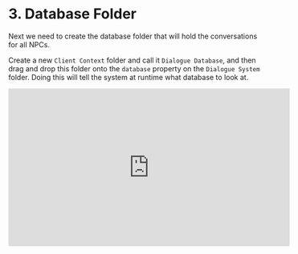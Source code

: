 # 3. Database Folder

Next we need to create the database folder that will hold the conversations for all NPCs.

Create a new `Client Context` folder and call it `Dialogue Database`, and then drag and drop this folder onto the `database` property on the `Dialogue System` folder. Doing this will tell the system at runtime what database to look at.

<iframe width="560" height="315" src="https://www.youtube.com/embed/qkr6sqKtH4E" title="YouTube video player" frameborder="0" allow="accelerometer; autoplay; clipboard-write; encrypted-media; gyroscope; picture-in-picture" allowfullscreen></iframe>
